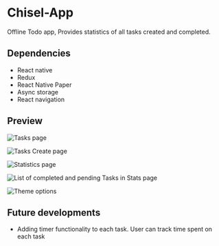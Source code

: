 # Chisel-App

Offline Todo app, Provides statistics of all tasks created and completed.

## Dependencies

- React native
- Redux
- React Native Paper
- Async storage
- React navigation

## Preview

![Tasks page ](./Screenshots/1.png)

![Tasks Create page](./Screenshots/2.png)

![Statistics page](./Screenshots/3.png)

![List of completed and pending Tasks in Stats page](./Screenshots/4.png)

![Theme options](./Screenshots/5.png)

## Future developments

- Adding timer functionality to each task. User can track time spent on each task
